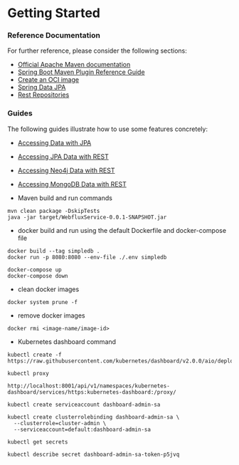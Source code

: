 # Getting Started

### Reference Documentation
For further reference, please consider the following sections:

* [Official Apache Maven documentation](https://maven.apache.org/guides/index.html)
* [Spring Boot Maven Plugin Reference Guide](https://docs.spring.io/spring-boot/docs/2.4.3/maven-plugin/reference/html/)
* [Create an OCI image](https://docs.spring.io/spring-boot/docs/2.4.3/maven-plugin/reference/html/#build-image)
* [Spring Data JPA](https://docs.spring.io/spring-boot/docs/2.4.3/reference/htmlsingle/#boot-features-jpa-and-spring-data)
* [Rest Repositories](https://docs.spring.io/spring-boot/docs/2.4.3/reference/htmlsingle/#howto-use-exposing-spring-data-repositories-rest-endpoint)

### Guides
The following guides illustrate how to use some features concretely:

* [Accessing Data with JPA](https://spring.io/guides/gs/accessing-data-jpa/)
* [Accessing JPA Data with REST](https://spring.io/guides/gs/accessing-data-rest/)
* [Accessing Neo4j Data with REST](https://spring.io/guides/gs/accessing-neo4j-data-rest/)
* [Accessing MongoDB Data with REST](https://spring.io/guides/gs/accessing-mongodb-data-rest/)


* Maven build and run commands
```
mvn clean package -DskipTests
java -jar target/WebfluxService-0.0.1-SNAPSHOT.jar
```

* docker build and run using the default Dockerfile and docker-compose file
```
docker build --tag simpledb .
docker run -p 8080:8080 --env-file ./.env simpledb

docker-compose up
docker-compose down
```

* clean docker images
```
docker system prune -f
```

* remove docker images
```
docker rmi <image-name/image-id>
```

* Kubernetes dashboard command
```
kubectl create -f https://raw.githubusercontent.com/kubernetes/dashboard/v2.0.0/aio/deploy/recommended.yaml

kubectl proxy

http://localhost:8001/api/v1/namespaces/kubernetes-dashboard/services/https:kubernetes-dashboard:/proxy/

kubectl create serviceaccount dashboard-admin-sa

kubectl create clusterrolebinding dashboard-admin-sa \
  --clusterrole=cluster-admin \
  --serviceaccount=default:dashboard-admin-sa

kubectl get secrets

kubectl describe secret dashboard-admin-sa-token-p5jvq
```
